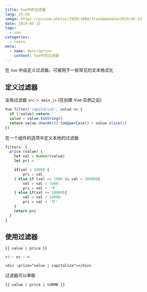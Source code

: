```yaml
---
title: Vue中的过滤器
lang: zh-CN
image: https://picsum.photos/1920/1080/?random&date=2019-05-15
date: 2019-05-15
tags:
  - vue
categories:
  - learn
meta:
  - name: description
    content: Vue中的过滤器
--- 
```


在 `Vue` 中自定义过滤器，可被用于一些常见的文本格式化

<!-- more -->

## 定义过滤器

全局过滤器 `src-> main.js` (在创建 Vue 实例之前)

``` js
Vue.filter('capitalize', value => {
  if (!value) return ''
  value = value.toString()
  return value.charAt(0).toUpperCase() + value.slice(1)
})
```

在一个组件的选项中定义本地的过滤器

``` js
filters: {
  price (value) {
    let val = Number(value)
    let	pri = ''

    if(val < 1000) {
    	pri = val
    } else if (val >= 1000 && val < 10000){
    	val = val / 1000
    	pri = val + '千'
    } else if(val >= 10000){
    	val = val / 10000
    	pri = val + '万'
    }
    return pri
  }
}
```

## 使用过滤器

``` vue
{{ value | price }}

<!-- or -->

<div :price="value | capitalize"></div>
```

过滤器可以串联

``` vue
{{ value | price | toRMB }}
```
